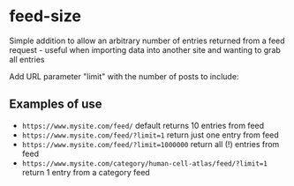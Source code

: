 feed-size
=========

Simple addition to allow an arbitrary number of entries returned from a
feed request - useful when importing data into another site and wanting
to grab all entries

Add URL parameter "limit" with the number of posts to include:

Examples of use
---------------

 * `https://www.mysite.com/feed/` default returns 10 entries from feed
 * `https://www.mysite.com/feed/?limit=1` return just one entry from feed
 * `https://www.mysite.com/feed/?limit=1000000` return all (!) entries from feed
 * `https://www.mysite.com/category/human-cell-atlas/feed/?limit=1` return 1 entry from a category feed
